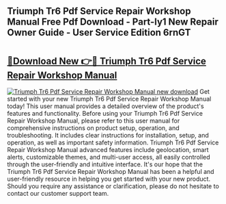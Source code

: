 ## Triumph Tr6 Pdf Service Repair Workshop Manual Free Pdf Download - Part-Iy1 New Repair Owner Guide - User Service Edition 6rnGT

# <h2><a href="http://bc67301.oget.top/?id=Triumph+Tr6+Pdf+Service+Repair+Workshop+Manual">🔗Download New 👉🔴 Triumph Tr6 Pdf Service Repair Workshop Manual</a></h2>

[![Triumph Tr6 Pdf Service Repair Workshop Manual new download](https://i.imgur.com/5g1atiW.png)](http://bc67301.oget.top/?id=Triumph+Tr6+Pdf+Service+Repair+Workshop+Manual)
Get started with your new Triumph Tr6 Pdf Service Repair Workshop Manual today! This user manual provides a detailed overview of the product's features and functionality. Before using your Triumph Tr6 Pdf Service Repair Workshop Manual, please refer to this user manual for comprehensive instructions on product setup, operation, and troubleshooting. It includes clear instructions for installation, setup, and operation, as well as important safety information. Triumph Tr6 Pdf Service Repair Workshop Manual advanced features include geolocation, smart alerts, customizable themes, and multi-user access, all easily controlled through the user-friendly and intuitive interface. It's our hope that the Triumph Tr6 Pdf Service Repair Workshop Manual has been a helpful and user-friendly resource in helping you get started with your new product. Should you require any assistance or clarification, please do not hesitate to contact our customer support team.
